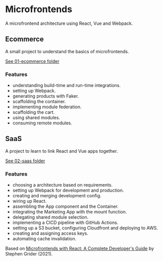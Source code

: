 # Microfrontends

A microfrontend architecture using React, Vue and Webpack.

## Ecommerce

A small project to understand the basics of microfrontends.

[See 01-ecommerce folder](01-ecommerce)

### Features

- understanding build-time and run-time integrations.
- setting up Webpack.
- generating products with Faker.
- scaffolding the container.
- implementing module federation.
- scaffolding the cart.
- using shared modules.
- consuming remote modules.

## SaaS

A project to learn to link React and Vue apps together.

[See 02-saas folder](02-saas)

### Features

- choosing a architecture based on requirements.
- setting up Webpack for development and production.
- creating and merging development config.
- wiring up React.
- assembling the App component and the Container.
- integrating the Marketing App with the mount function.
- delegating shared module selection.
- implementing a CICD pipeline with GitHub Actions.
- setting up a S3 bucket, configuring Cloudfront and deploying to AWS.
- creating and assigning access keys.
- automating cache invalidation.

Based on [Microfrontends with React: A Complete Developer's Guide](https://www.udemy.com/course/microfrontend-course/) by Stephen Grider (2021).
